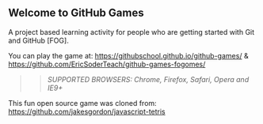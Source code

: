 ## Welcome to GitHub Games

A project based learning activity for people who are getting started with Git and GitHub [FOG].

You can play the game at: https://githubschool.github.io/github-games/ & https://github.com/EricSoderTeach/github-games-fogomes/

>> _*SUPPORTED BROWSERS*: Chrome, Firefox, Safari, Opera and IE9+_

This fun open source game was cloned from: https://github.com/jakesgordon/javascript-tetris
